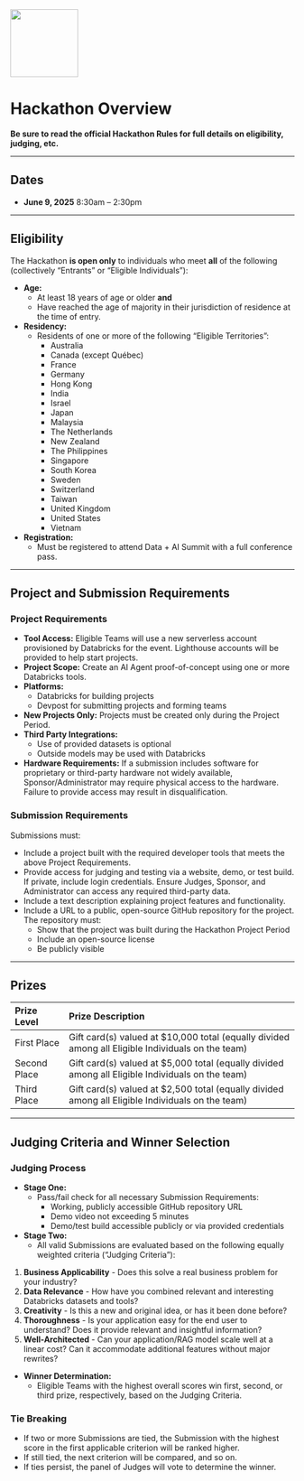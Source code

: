 <img src="https://r2cdn.perplexity.ai/pplx-full-logo-primary-dark%402x.png" class="logo" width="120"/>

# Hackathon Overview

**Be sure to read the official Hackathon Rules for full details on eligibility, judging, etc.**

---

## Dates

- **June 9, 2025**
8:30am – 2:30pm

---

## Eligibility

The Hackathon **is open only** to individuals who meet **all** of the following (collectively “Entrants” or “Eligible Individuals”):

- **Age:**
    - At least 18 years of age or older **and**
    - Have reached the age of majority in their jurisdiction of residence at the time of entry.
- **Residency:**
    - Residents of one or more of the following “Eligible Territories”:
        - Australia
        - Canada (except Québec)
        - France
        - Germany
        - Hong Kong
        - India
        - Israel
        - Japan
        - Malaysia
        - The Netherlands
        - New Zealand
        - The Philippines
        - Singapore
        - South Korea
        - Sweden
        - Switzerland
        - Taiwan
        - United Kingdom
        - United States
        - Vietnam
- **Registration:**
    - Must be registered to attend Data + AI Summit with a full conference pass.

---

## Project and Submission Requirements

### Project Requirements

- **Tool Access:**
Eligible Teams will use a new serverless account provisioned by Databricks for the event. Lighthouse accounts will be provided to help start projects.
- **Project Scope:**
Create an AI Agent proof-of-concept using one or more Databricks tools.
- **Platforms:**
    - Databricks for building projects
    - Devpost for submitting projects and forming teams
- **New Projects Only:**
Projects must be created only during the Project Period.
- **Third Party Integrations:**
    - Use of provided datasets is optional
    - Outside models may be used with Databricks
- **Hardware Requirements:**
If a submission includes software for proprietary or third-party hardware not widely available, Sponsor/Administrator may require physical access to the hardware. Failure to provide access may result in disqualification.


### Submission Requirements

Submissions must:

- Include a project built with the required developer tools that meets the above Project Requirements.
- Provide access for judging and testing via a website, demo, or test build. If private, include login credentials. Ensure Judges, Sponsor, and Administrator can access any required third-party data.
- Include a text description explaining project features and functionality.
- Include a URL to a public, open-source GitHub repository for the project. The repository must:
    - Show that the project was built during the Hackathon Project Period
    - Include an open-source license
    - Be publicly visible

---

## Prizes

| Prize Level | Prize Description |
| :-- | :-- |
| First Place | Gift card(s) valued at \$10,000 total (equally divided among all Eligible Individuals on the team) |
| Second Place | Gift card(s) valued at \$5,000 total (equally divided among all Eligible Individuals on the team) |
| Third Place | Gift card(s) valued at \$2,500 total (equally divided among all Eligible Individuals on the team) |


---

## Judging Criteria and Winner Selection

### Judging Process

- **Stage One:**
    - Pass/fail check for all necessary Submission Requirements:
        - Working, publicly accessible GitHub repository URL
        - Demo video not exceeding 5 minutes
        - Demo/test build accessible publicly or via provided credentials
- **Stage Two:**
    - All valid Submissions are evaluated based on the following equally weighted criteria (“Judging Criteria”):

1. **Business Applicability**
            - Does this solve a real business problem for your industry?
2. **Data Relevance**
            - How have you combined relevant and interesting Databricks datasets and tools?
3. **Creativity**
            - Is this a new and original idea, or has it been done before?
4. **Thoroughness**
            - Is your application easy for the end user to understand? Does it provide relevant and insightful information?
5. **Well-Architected**
            - Can your application/RAG model scale well at a linear cost? Can it accommodate additional features without major rewrites?
- **Winner Determination:**
    - Eligible Teams with the highest overall scores win first, second, or third prize, respectively, based on the Judging Criteria.


### Tie Breaking

- If two or more Submissions are tied, the Submission with the highest score in the first applicable criterion will be ranked higher.
- If still tied, the next criterion will be compared, and so on.
- If ties persist, the panel of Judges will vote to determine the winner.

